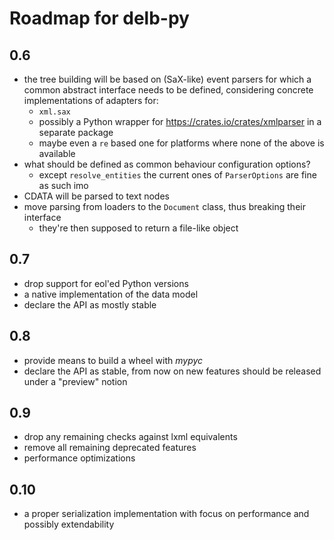 # Roadmap for delb-py

## 0.6

- the tree building will be based on (SaX-like) event parsers for which a common
  abstract interface needs to be defined, considering concrete implementations of
  adapters for:
    - `xml.sax`
    - possibly a Python wrapper for https://crates.io/crates/xmlparser in a separate
      package
    - maybe even a `re` based one for platforms where none of the above is available
- what should be defined as common behaviour configuration options?
    - except `resolve_entities` the current ones of `ParserOptions` are fine as such imo
- CDATA will be parsed to text nodes
- move parsing from loaders to the `Document` class, thus breaking their interface
    - they're then supposed to return a file-like object

## 0.7

- drop support for eol'ed Python versions
- a native implementation of the data model
- declare the API as mostly stable

## 0.8

- provide means to build a wheel with *mypyc*
- declare the API as stable, from now on new features should be released under
  a "preview" notion

## 0.9

- drop any remaining checks against lxml equivalents
- remove all remaining deprecated features
- performance optimizations

## 0.10

- a proper serialization implementation with focus on performance and possibly
  extendability
